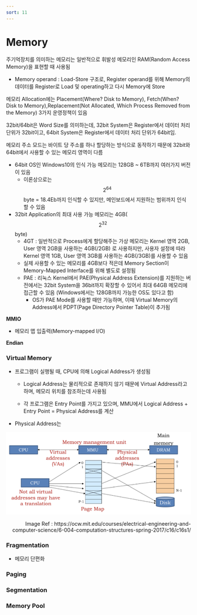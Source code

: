 ```yaml
---
sort: 11
---
```


# Memory

주기억장치를 의미하는 메모리는 일반적으로 휘발성 메모리인 RAM(Random Access Memory)을 표현할 때 사용됨

* Memory operand : Load-Store 구조로, Register operand를 위해 Memory의 데이터를 Register로 Load 및 operating하고 다시 Memory에 Store

메모리 Allocation에는 Placement(Where? Disk to Memory), Fetch(When? Disk to Memory),Replacement(Not Allocated, Which Process Removed from the Memory) 3가지 운영정책이 있음

32bit/64bit은 Word Size를 의미하는데, 32bit System은 Register에서 데이터 처리 단위가 32bit이고, 64bit System은 Register에서 데이터 처리 단위가 64bit임. 

메모리 주소 모드는 바이트 당 주소를 하나 할당하는 방식으로 동작하기 때문에 32bit와 64bit에서 사용할 수 있는 메모리 영역이 다름

* 64bit OS인 Windows10의 인식 가능 메모리는 128GB ~ 6TB까지 여러가지 버전이 있음
  * 이론상으로는 $$2^{64}$$byte = 18.4Eb까지 인식할 수 있지만, 메인보드에서 지원하는 범위까지 인식할 수 있음
* 32bit Application의 최대 사용 가능 메모리는 4GB($$2^{32}$$ byte)
  * 4GT : 일반적으로 Process에게 할당해주는 가상 메모리는 Kernel 영역 2GB, User 영역 2GB을 사용하는 4GB(/2GB) 로 사용하지만, 사용자 설정에 따라 Kernel 영역 1GB, User 영역 3GB를 사용하는 4GB(/3GB)를 사용할 수 있음
  * 실제 사용할 수 있는 메모리를 4GB보다 적은데 Memory Section이 Memory-Mapped Interface를 위해 별도로 설정됨
  * PAE : 리눅스 Kernel에서 PAE(Physical Address Extension)를 지원하는 버전에서는 32bit System을 36bit까지 확장할 수 있어서 최대 64GB 메모리에 접근할 수 있음 (Windows에서는 128GB까지 가능한 OS도 있다고 함)
    * OS가 PAE Mode를 사용할 때만 가능하며, 이때 Virtual Memory의 Address에서 PDPT(Page Directory Pointer Table)이 추가됨

**MMIO**

* 메모리 맵 입출력(Memory-mapped I/O) 

**Endian**



### Virtual Memory

* 프로그램이 실행될 때, CPU에 의해 Logical Address가 생성됨

  * Logical Address는 물리적으로 존재하지 않기 때문에 Virtual Address라고 하며, 메모리 위치를 참조하는데 사용됨

  * 각 프로그램은 Entry Point를 가지고 있으며, MMU에서 Logical Address + Entry Point = Physical Address를 계산

* Physical Address는 





![MMU_Virtual](./Img/MMU_Virtual.png)

<div style="text-align: right">Image Ref : https://ocw.mit.edu/courses/electrical-engineering-and-computer-science/6-004-computation-structures-spring-2017/c16/c16s1/</div>







### Fragmentation 

* 메모리 단편화





### Paging



### Segmentation



### Memory Pool





